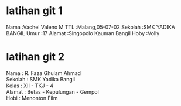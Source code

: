 # latihan git 1
Nama	:Vachel Valeno M
TTL	:Malang,05-07-02
Sekolah	:SMK YADIKA BANGIL
Umur	:17
Alamat	:Singopolo Kauman Bangil
Hoby	:Volly

# latihan git 2
Nama	: R. Faza Ghulam Ahmad </br>
Sekolah	: SMK Yadika Bangil </br>
Kelas	: XII - TKJ - 4 </br>
Alamat	: Betas - Kepulungan - Gempol </br>
Hobi	: Menonton Film </br>
